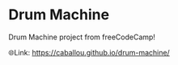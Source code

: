 # Drum Machine
Drum Machine project from freeCodeCamp!

🌐Link: https://caballou.github.io/drum-machine/
